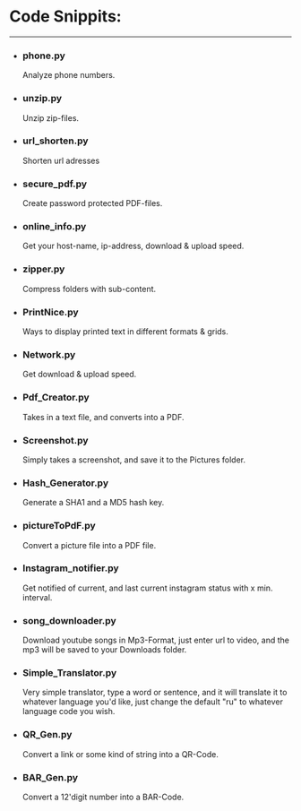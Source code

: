 # Code Snippits:
__________________________
- ### phone.py  
    Analyze phone numbers.  
- ### unzip.py  
    Unzip zip-files.  
- ### url_shorten.py  
    Shorten url adresses
- ### secure_pdf.py  
    Create password protected PDF-files.
- ### online_info.py  
    Get your host-name, ip-address, download & upload speed.
- ### zipper.py  
    Compress folders with sub-content.  
- ### PrintNice.py  
    Ways to display printed text in different formats & grids.  
- ### Network.py  
    Get download & upload speed.  
- ### Pdf_Creator.py  
    Takes in a text file, and converts into a PDF.  
- ### Screenshot.py  
    Simply takes a screenshot, and save it to the Pictures folder.  
- ### Hash_Generator.py  
    Generate a SHA1 and a MD5 hash key.  
- ### pictureToPdF.py
    Convert a picture file into a PDF file.
- ### Instagram_notifier.py
    Get notified of current, and last current instagram status with x min. interval. 
- ### song_downloader.py
    Download youtube songs in Mp3-Format, just enter url to video, and the mp3 will be saved to your Downloads folder.  
- ### Simple_Translator.py
    Very simple translator, type a word or sentence, and it will translate it to whatever language you'd like, just change the default "ru" to whatever language code you wish. 
- ### QR_Gen.py
    Convert a link or some kind of string into a QR-Code.  
- ### BAR_Gen.py
    Convert a 12'digit number into a BAR-Code.  
